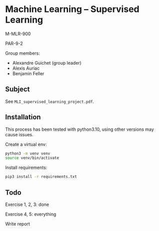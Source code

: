 # Machine Learning – Supervised Learning

M-MLR-900

PAR-9-2

Group members:
- Alexandre Guichet (group leader)
- Alexis Auriac
- Benjamin Feller

## Subject

See ```MLI_supervised_learning_project.pdf```.

## Installation

This process has been tested with python3.10, using other versions may cause issues.

Create a virtual env:
```bash
python3 -m venv venv
source venv/bin/activate
```

Install requirements:
```bash
pip3 install -r requirements.txt
```

## Todo

Exercise 1, 2, 3: done

Exercise 4, 5: everything

Write report
